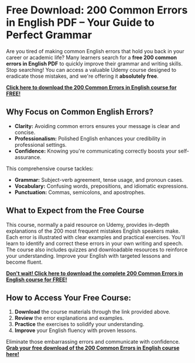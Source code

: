 # Free Download: 200 Common Errors in English PDF – Your Guide to Perfect Grammar

Are you tired of making common English errors that hold you back in your career or academic life? Many learners search for a **free 200 common errors in English PDF** to quickly improve their grammar and writing skills. Stop searching! You can access a valuable Udemy course designed to eradicate those mistakes, and we're offering it **absolutely free**.

[**Click here to download the 200 Common Errors in English course for FREE!**](https://udemywork.com/200-common-errors-in-english-pdf)

## Why Focus on Common English Errors?

*   **Clarity:** Avoiding common errors ensures your message is clear and concise.
*   **Professionalism:** Polished English enhances your credibility in professional settings.
*   **Confidence:** Knowing you're communicating correctly boosts your self-assurance.

This comprehensive course tackles:

*   **Grammar:** Subject-verb agreement, tense usage, and pronoun cases.
*   **Vocabulary:** Confusing words, prepositions, and idiomatic expressions.
*   **Punctuation:** Commas, semicolons, and apostrophes.

## What to Expect from the Free Course

This course, normally a paid resource on Udemy, provides in-depth explanations of the 200 most frequent mistakes English speakers make. Each error is illustrated with clear examples and practical exercises. You'll learn to identify and correct these errors in your own writing and speech. The course also includes quizzes and downloadable resources to reinforce your understanding. Improve your English with targeted lessons and become fluent.

[**Don't wait! Click here to download the complete 200 Common Errors in English course for FREE!**](https://udemywork.com/200-common-errors-in-english-pdf)

## How to Access Your Free Course:

1.  **Download** the course materials through the link provided above.
2.  **Review** the error explanations and examples.
3.  **Practice** the exercises to solidify your understanding.
4.  **Improve** your English fluency with proven lessons.

Eliminate those embarrassing errors and communicate with confidence. **[Grab your free download of the 200 Common Errors in English course here!](https://udemywork.com/200-common-errors-in-english-pdf)**
